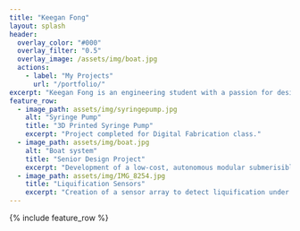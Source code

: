 ```yaml
---
title: "Keegan Fong"
layout: splash
header:
  overlay_color: "#000"
  overlay_filter: "0.5"
  overlay_image: /assets/img/boat.jpg
  actions:
    - label: "My Projects"
      url: "/portfolio/"
excerpt: "Keegan Fong is an engineering student with a passion for design and driven by a curiosity to learn."
feature_row:
  - image_path: assets/img/syringepump.jpg
    alt: "Syringe Pump"
    title: "3D Printed Syringe Pump"
    excerpt: "Project completed for Digital Fabrication class."
  - image_path: assets/img/boat.jpg
    alt: "Boat system"
    title: "Senior Design Project"
    excerpt: "Development of a low-cost, autonomous modular submerisible."
  - image_path: assets/img/IMG_8254.jpg
    title: "Liquification Sensors"
    excerpt: "Creation of a sensor array to detect liquification under bridge abutments due to seismic activity"
---
```


{% include feature_row %}

